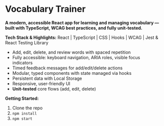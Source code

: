 # Vocabulary Trainer

**A modern, accessible React app for learning and managing vocabulary — built with TypeScript, WCAG best practices, and fully unit-tested.**

**Tech Stack & Highlights:**
React | TypeScript | CSS | Hooks | WCAG | Jest & React Testing Library

- Add, edit, delete, and review words with spaced repetition
- Fully accessible: keyboard navigation, ARIA roles, visible focus indicators  
- Timed feedback messages for add/edit/delete actions  
- Modular, typed components with state managed via hooks
- Persistent data with Local Storage
- Responsive, user-friendly UI
- **Unit-tested** core flows (add, edit, delete)

**Getting Started:**  
1. Clone the repo  
2. `npm install`  
3. `npm start`  

